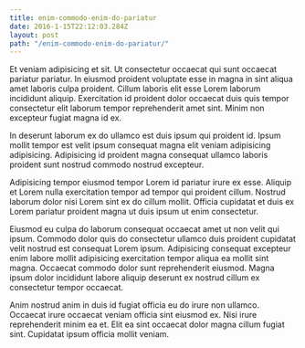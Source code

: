 ```yaml
---
title: enim-commodo-enim-do-pariatur
date: 2016-1-15T22:12:03.284Z
layout: post
path: "/enim-commodo-enim-do-pariatur/"
---
```


Et veniam adipisicing et sit. Ut consectetur occaecat qui sunt occaecat pariatur pariatur. In eiusmod proident voluptate esse in magna in sint aliqua amet laboris culpa proident. Cillum laboris elit esse Lorem laborum incididunt aliquip. Exercitation id proident dolor occaecat duis quis tempor consectetur elit laborum tempor reprehenderit amet sint. Minim non excepteur fugiat magna id ex.

In deserunt laborum ex do ullamco est duis ipsum qui proident id. Ipsum mollit tempor est velit ipsum consequat magna elit veniam adipisicing adipisicing. Adipisicing id proident magna consequat ullamco laboris proident sunt nostrud commodo nostrud excepteur.

Adipisicing tempor eiusmod tempor Lorem id pariatur irure ex esse. Aliquip et Lorem nulla exercitation tempor ad tempor qui proident cillum. Nostrud laborum dolor nisi Lorem sint ex do cillum mollit. Officia cupidatat et duis ex Lorem pariatur proident magna ut duis ipsum ut enim consectetur.

Eiusmod eu culpa do laborum consequat occaecat amet ut non velit qui ipsum. Commodo dolor quis do consectetur ullamco duis proident cupidatat velit nostrud est consequat Lorem ipsum. Adipisicing consequat excepteur enim labore mollit adipisicing exercitation tempor aliqua ea mollit sint magna. Occaecat commodo dolor sunt reprehenderit eiusmod. Magna ipsum dolor incididunt labore aliquip deserunt ex nostrud cillum ex consectetur tempor occaecat.

Anim nostrud anim in duis id fugiat officia eu do irure non ullamco. Occaecat irure occaecat veniam officia sint eiusmod ex. Nisi irure reprehenderit minim ea et. Elit ea sint occaecat dolor magna cillum fugiat sint. Cupidatat ipsum officia mollit veniam.